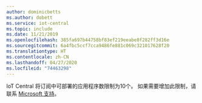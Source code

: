 ```yaml
---
author: dominicbetts
ms.author: dobett
ms.service: iot-central
ms.topic: include
ms.date: 11/21/2019
ms.openlocfilehash: 385fa697b44758bf83ef219eeabe8f282ff3d16e
ms.sourcegitcommit: 6a4fbc5ccf7cca9486fe881c069c321017628f20
ms.translationtype: HT
ms.contentlocale: zh-CN
ms.lasthandoff: 04/27/2020
ms.locfileid: "74463298"
---
```

IoT Central 将订阅中可部署的应用程序数限制为10个。 如果需要增加此限制，请联系 [Microsoft 支持](https://azure.microsoft.com/support/options/)。
